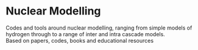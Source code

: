 # Nuclear Modelling

Codes and tools around nuclear modelling, ranging from simple models of hydrogen through to a range of inter and intra cascade models.  
Based on papers, codes, books and educational resources
